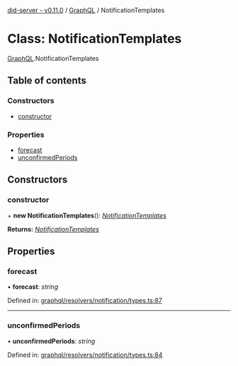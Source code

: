 [did-server - v0.11.0](../README.md) / [GraphQL](../modules/graphql.md) / NotificationTemplates

# Class: NotificationTemplates

[GraphQL](../modules/graphql.md).NotificationTemplates

## Table of contents

### Constructors

- [constructor](graphql.notificationtemplates.md#constructor)

### Properties

- [forecast](graphql.notificationtemplates.md#forecast)
- [unconfirmedPeriods](graphql.notificationtemplates.md#unconfirmedperiods)

## Constructors

### constructor

\+ **new NotificationTemplates**(): [*NotificationTemplates*](graphql.notificationtemplates.md)

**Returns:** [*NotificationTemplates*](graphql.notificationtemplates.md)

## Properties

### forecast

• **forecast**: *string*

Defined in: [graphql/resolvers/notification/types.ts:87](https://github.com/Puzzlepart/did/blob/dev/server/graphql/resolvers/notification/types.ts#L87)

___

### unconfirmedPeriods

• **unconfirmedPeriods**: *string*

Defined in: [graphql/resolvers/notification/types.ts:84](https://github.com/Puzzlepart/did/blob/dev/server/graphql/resolvers/notification/types.ts#L84)
